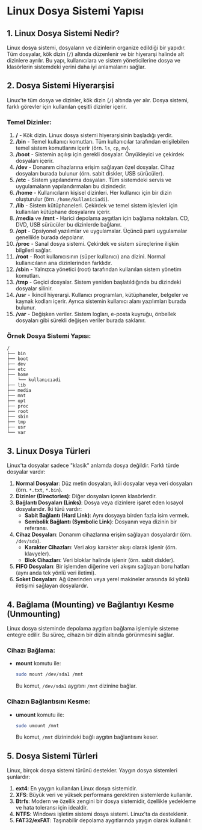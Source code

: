 # Linux Dosya Sistemi Yapısı

## 1. Linux Dosya Sistemi Nedir?

Linux dosya sistemi, dosyaların ve dizinlerin organize edildiği bir yapıdır. Tüm dosyalar, kök dizin (`/`) altında düzenlenir ve bir hiyerarşi halinde alt dizinlere ayrılır. Bu yapı, kullanıcılara ve sistem yöneticilerine dosya ve klasörlerin sistemdeki yerini daha iyi anlamalarını sağlar.

## 2. Dosya Sistemi Hiyerarşisi

Linux’te tüm dosya ve dizinler, kök dizin (`/`) altında yer alır. Dosya sistemi, farklı görevler için kullanılan çeşitli dizinler içerir.

### Temel Dizinler:

1. **/** - Kök dizin. Linux dosya sistemi hiyerarşisinin başladığı yerdir.
2. **/bin** - Temel kullanıcı komutları. Tüm kullanıcılar tarafından erişilebilen temel sistem komutlarını içerir (örn. `ls`, `cp`, `mv`).
3. **/boot** - Sistemin açılışı için gerekli dosyalar. Önyükleyici ve çekirdek dosyaları içerir.
4. **/dev** - Donanım cihazlarına erişim sağlayan özel dosyalar. Cihaz dosyaları burada bulunur (örn. sabit diskler, USB sürücüler).
5. **/etc** - Sistem yapılandırma dosyaları. Tüm sistemdeki servis ve uygulamaların yapılandırmaları bu dizindedir.
6. **/home** - Kullanıcıların kişisel dizinleri. Her kullanıcı için bir dizin oluşturulur (örn. `/home/kullaniciadi`).
7. **/lib** - Sistem kütüphaneleri. Çekirdek ve temel sistem işlevleri için kullanılan kütüphane dosyalarını içerir.
8. **/media** ve **/mnt** - Harici depolama aygıtları için bağlama noktaları. CD, DVD, USB sürücüler bu dizinlerde bağlanır.
9. **/opt** - Opsiyonel yazılımlar ve uygulamalar. Üçüncü parti uygulamalar genellikle burada depolanır.
10. **/proc** - Sanal dosya sistemi. Çekirdek ve sistem süreçlerine ilişkin bilgileri sağlar.
11. **/root** - Root kullanıcısının (süper kullanıcı) ana dizini. Normal kullanıcıların ana dizinlerinden farklıdır.
12. **/sbin** - Yalnızca yönetici (root) tarafından kullanılan sistem yönetim komutları.
13. **/tmp** - Geçici dosyalar. Sistem yeniden başlatıldığında bu dizindeki dosyalar silinir.
14. **/usr** - İkincil hiyerarşi. Kullanıcı programları, kütüphaneler, belgeler ve kaynak kodları içerir. Ayrıca sistemin kullanıcı alanı yazılımları burada bulunur.
15. **/var** - Değişken veriler. Sistem logları, e-posta kuyruğu, önbellek dosyaları gibi sürekli değişen veriler burada saklanır.

### Örnek Dosya Sistemi Yapısı:
```
/
├── bin
├── boot
├── dev
├── etc
├── home
│   └── kullanıcıadi
├── lib
├── media
├── mnt
├── opt
├── proc
├── root
├── sbin
├── tmp
├── usr
└── var
```

## 3. Linux Dosya Türleri

Linux'ta dosyalar sadece "klasik" anlamda dosya değildir. Farklı türde dosyalar vardır:

1. **Normal Dosyalar**: Düz metin dosyaları, ikili dosyalar veya veri dosyaları (örn. `*.txt`, `*.bin`).
2. **Dizinler (Directories)**: Diğer dosyaları içeren klasörlerdir.
3. **Bağlantı Dosyaları (Links)**: Dosya veya dizinlere işaret eden kısayol dosyalarıdır. İki türü vardır:
   - **Sabit Bağlantı (Hard Link)**: Aynı dosyaya birden fazla isim vermek.
   - **Sembolik Bağlantı (Symbolic Link)**: Dosyanın veya dizinin bir referansı.
4. **Cihaz Dosyaları**: Donanım cihazlarına erişim sağlayan dosyalardır (örn. `/dev/sda`).
   - **Karakter Cihazları**: Veri akışı karakter akışı olarak işlenir (örn. klavyeler).
   - **Blok Cihazları**: Veri bloklar halinde işlenir (örn. sabit diskler).
5. **FIFO Dosyaları**: Bir işlemden diğerine veri akışını sağlayan boru hatları (aynı anda tek yönlü veri iletimi).
6. **Soket Dosyaları**: Ağ üzerinden veya yerel makineler arasında iki yönlü iletişimi sağlayan dosyalardır.

## 4. Bağlama (Mounting) ve Bağlantıyı Kesme (Unmounting)

Linux dosya sisteminde depolama aygıtları bağlama işlemiyle sisteme entegre edilir. Bu süreç, cihazın bir dizin altında görünmesini sağlar.

### Cihazı Bağlama:

- **mount** komutu ile:
  ```bash
  sudo mount /dev/sda1 /mnt
  ```
  Bu komut, `/dev/sda1` aygıtını `/mnt` dizinine bağlar.

### Cihazın Bağlantısını Kesme:

- **umount** komutu ile:
  ```bash
  sudo umount /mnt
  ```
  Bu komut, `/mnt` dizinindeki bağlı aygıtın bağlantısını keser.

## 5. Dosya Sistemi Türleri

Linux, birçok dosya sistemi türünü destekler. Yaygın dosya sistemleri şunlardır:

1. **ext4**: En yaygın kullanılan Linux dosya sistemidir.
2. **XFS**: Büyük veri ve yüksek performans gerektiren sistemlerde kullanılır.
3. **Btrfs**: Modern ve özellik zengini bir dosya sistemidir, özellikle yedekleme ve hata toleransı için idealdir.
4. **NTFS**: Windows işletim sistemi dosya sistemi. Linux'ta da desteklenir.
5. **FAT32/exFAT**: Taşınabilir depolama aygıtlarında yaygın olarak kullanılır.


